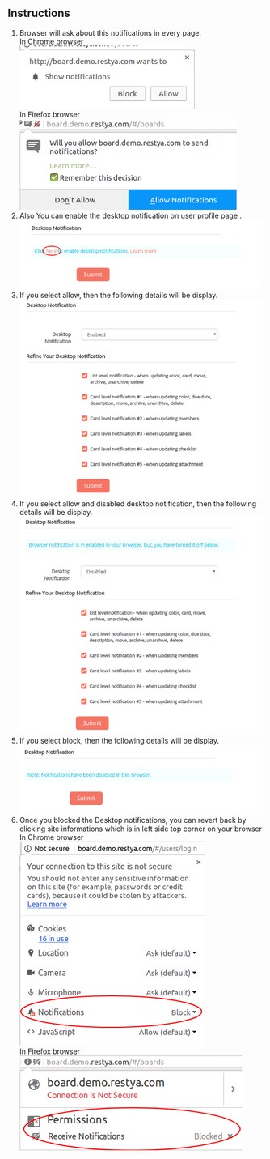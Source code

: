 Instructions
------------

1.  Browser will ask about this notifications in every page.  
    In Chrome browser  
    ![Browser Notifications Chrome](browser-notification.png "Browser Notifications Chrome")  
    In Firefox browser  
    ![Browser Notifications Firefox](browser-notification-firefox.png "Browser Notifications Firefox")
2.  Also You can enable the desktop notification on user profile page .  
    ![Desktop Notifications Ask](desktop-notification-ask.png "Desktop Notifications Ask")
3.  If you select allow, then the following details will be display.  
    ![Desktop Notifications Granted](desktop-notification-granted.png "Desktop Notifications Granted")
4.  If you select allow and disabled desktop notification, then the following details will be display.  
    ![Desktop Notifications Disabled](desktop-notification-disabled.png "Desktop Notifications Disabled")
5.  If you select block, then the following details will be display.  
    ![Desktop Notifications Blocked](desktop-notification-blocked.png "Desktop Notifications Blocked")
6.  Once you blocked the Desktop notifications, you can revert back by clicking site informations which is in left side top corner on your browser  
    In Chrome browser  
    ![Desktop Notifications Chrome](desktop-notification-chrome.png "Desktop Notifications Chrome")  
    In Firefox browser  
    ![Desktop Notifications Firefox](desktop-notification-firefox.png "Desktop Notifications Firefox")